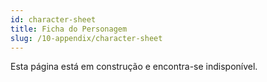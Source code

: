 ```yaml
---
id: character-sheet
title: Ficha do Personagem
slug: /10-appendix/character-sheet
---
```


Esta página está em construção e encontra-se indisponível.
